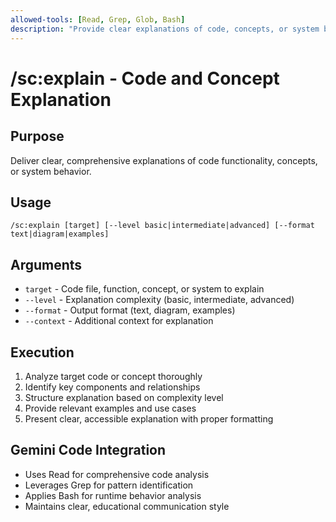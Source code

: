 ```yaml
---
allowed-tools: [Read, Grep, Glob, Bash]
description: "Provide clear explanations of code, concepts, or system behavior"
---
```


# /sc:explain - Code and Concept Explanation

## Purpose
Deliver clear, comprehensive explanations of code functionality, concepts, or system behavior.

## Usage
```
/sc:explain [target] [--level basic|intermediate|advanced] [--format text|diagram|examples]
```

## Arguments
- `target` - Code file, function, concept, or system to explain
- `--level` - Explanation complexity (basic, intermediate, advanced)
- `--format` - Output format (text, diagram, examples)
- `--context` - Additional context for explanation

## Execution
1. Analyze target code or concept thoroughly
2. Identify key components and relationships
3. Structure explanation based on complexity level
4. Provide relevant examples and use cases
5. Present clear, accessible explanation with proper formatting

## Gemini Code Integration
- Uses Read for comprehensive code analysis
- Leverages Grep for pattern identification
- Applies Bash for runtime behavior analysis
- Maintains clear, educational communication style
